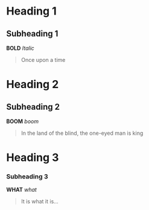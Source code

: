 # Heading 1
## Subheading 1
**BOLD**
*Italic*
>Once upon a time

# Heading 2
## Subheading 2
**BOOM**
*boom*
>In the land of the blind, the one-eyed man is king

# Heading 3
### Subheading 3
**WHAT** *what*
>It is what it is...
